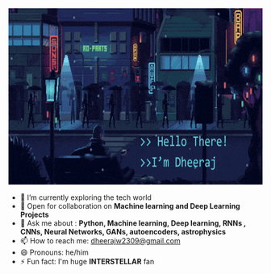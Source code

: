 <div align="center">
  <img src = "images/final.gif" height = 350>
</div>

- 🌱 I’m currently exploring the tech world
- 👯 Open for collaboration on **Machine learning and Deep Learning Projects**
- 💬 Ask me about : **Python, Machine learning, Deep learning, RNNs , CNNs, Neural Networks, GANs, autoencoders, astrophysics**
- 📫 How to reach me: [dheerajw2309@gmail.com](mailto:dheerajw2309@gmail.com)
- 😄 Pronouns: he/him
- ⚡ Fun fact: I'm huge **INTERSTELLAR** fan
